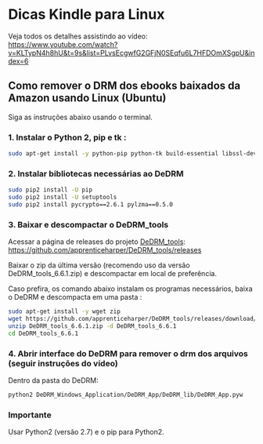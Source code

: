 # Dicas Kindle para Linux

Veja todos os detalhes assistindo ao vídeo: https://www.youtube.com/watch?v=KLTypN4h8hU&t=9s&list=PLvsEcgwfG2GFjN0SEqfu6L7HFDOmXSgpU&index=6


## Como remover o DRM dos ebooks baixados da Amazon usando Linux (Ubuntu)

Siga as instruções abaixo usando o terminal.

### 1. Instalar o Python 2, pip e tk :
```bash
sudo apt-get install -y python-pip python-tk build-essential libssl-dev libffi-dev python-dev

```

### 2. Instalar bibliotecas necessárias ao DeDRM

```bash
sudo pip2 install -U pip 
sudo pip2 install -U setuptools
sudo pip2 install pycrypto==2.6.1 pylzma==0.5.0
```

### 3. Baixar e descompactar o DeDRM_tools

Acessar a página de releases do projeto [DeDRM_tools](https://github.com/apprenticeharper/DeDRM_tools): https://github.com/apprenticeharper/DeDRM_tools/releases

Baixar o zip da última versão (recomendo uso da versão DeDRM_tools_6.6.1.zip) e descompactar em local de preferência.

Caso prefira, os comando abaixo instalam os programas necessários, baixa o DeDRM e descompacta em uma pasta :
```bash
sudo apt-get install -y wget zip
wget https://github.com/apprenticeharper/DeDRM_tools/releases/download/v6.6.1/DeDRM_tools_6.6.1.zip
unzip DeDRM_tools_6.6.1.zip -d DeDRM_tools_6.6.1
cd DeDRM_tools_6.6.1
```

### 4. Abrir interface do DeDRM para remover o drm dos arquivos (seguir instruções do vídeo)

Dentro da pasta do DeDRM:
```bash
python2 DeDRM_Windows_Application/DeDRM_App/DeDRM_lib/DeDRM_App.pyw
```

### Importante

Usar Python2 (versão 2.7) e o pip para Python2.

